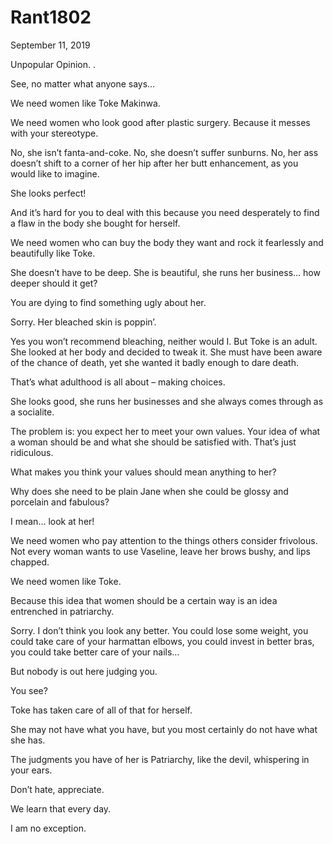 # Rant1802


September 11, 2019

Unpopular Opinion.
.

See, no matter what anyone says…

We need women like Toke Makinwa.

We need women who look good after plastic surgery. Because it messes with your stereotype.

No, she isn’t fanta-and-coke.
No, she doesn’t suffer sunburns.
No, her ass doesn’t shift to a corner of her hip after her butt enhancement, as you would like to imagine.

She looks perfect!

And it’s hard for you to deal with this because you need desperately to find a flaw in the body she bought for herself.

We need women who can buy the body they want and rock it fearlessly and beautifully like Toke.

She doesn’t have to be deep. She is beautiful, she runs her business… how deeper should it get?

You are dying to find something ugly about her.

Sorry. Her bleached skin is poppin’.

Yes you won’t recommend bleaching, neither would I. But Toke is an adult. She looked at her body and decided to tweak it. She must have been aware of the chance of death, yet she wanted it badly enough to dare death.

That’s what adulthood is all about – making choices.

She looks good, she runs her businesses and she always comes through as a socialite.

The problem is: you expect her to meet your own values. Your idea of what a woman should be and what she should be satisfied with. That’s just ridiculous.

What makes you think your values should mean anything to her?

Why does she need to be plain Jane when she could be glossy and porcelain and fabulous?

I mean… look at her!

We need women who pay attention to the things others consider frivolous. Not every woman wants to use Vaseline, leave her brows bushy, and lips chapped.

We need women like Toke.

Because this idea that women should be a certain way is an idea entrenched in patriarchy.

Sorry. I don’t think you look any better. You could lose some weight, you could take care of your harmattan elbows, you could invest in better bras, you could take better care of your nails…

But nobody is out here judging you.

You see?

Toke has taken care of all of that for herself.

She may not have what you have, but you most certainly do not have what she has.

The judgments you have of her is Patriarchy, like the devil, whispering in your ears.

Don’t hate, appreciate.

We learn that every day.

I am no exception.